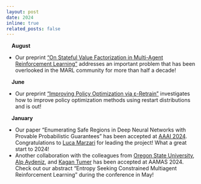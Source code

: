 ```yaml
---
layout: post
date: 2024
inline: true
related_posts: false
---
```

&emsp;**August**
- Our preprint <a href='https://arxiv.org/abs/2408.15381'>“On Stateful Value Factorization in Multi-Agent Reinforcement Learning”</a> addresses an important problem that has been overlooked in the MARL community for more than half a decade! 

&emsp;**June**
- Our preprint <a href='https://arxiv.org/abs/2406.08315'>“Improving Policy Optimization via ε-Retrain”</a> investigates how to improve policy optimization methods using restart distributions and is out! 

&emsp;**January**
- Our paper “Enumerating Safe Regions in Deep Neural Networks with Provable Probabilistic Guarantees” has been accepted at <a href='https://aaai.org/aaai-conference/'>AAAI 2024</a>. Congratulations to <a href='https://lmarza.github.io'>Luca Marzari</a> for leading the project! What a great start to 2024! 
- Another collaboration with the colleagues from <a href='https://oregonstate.edu'>Oregon State University</a>,  <a href='https://www.linkedin.com/in/alp-aydeniz'>Alp Aydeniz</a>, and <a href='https://web.engr.oregonstate.edu/~ktumer/'>Kagan Tumer</a> has been accepted at AAMAS 2024. Check out our abstract “Entropy Seeking Constrained Multiagent Reinforcement Learning” during the conference in May!


